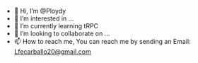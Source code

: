 - 👋 Hi, I’m @Ploydy
- 👀 I’m interested in ...
- 🌱 I’m currently learning tRPC
- 💞️ I’m looking to collaborate on ...
- 📫 How to reach me, You can reach me by sending an Email: Lfecarballo20@gmail.com 

<!---
Ploydy/Ploydy is a ✨ special ✨ repository because its `README.md` (this file) appears on your GitHub profile.
You can click the Preview link to take a look at your changes.
--->
